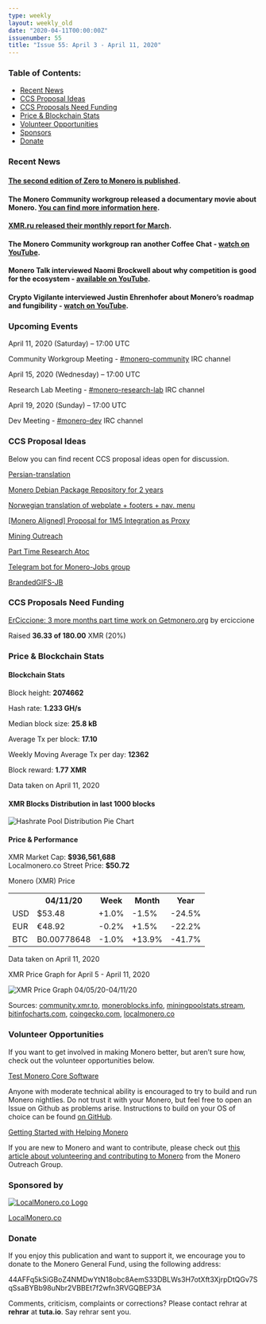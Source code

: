 ```yaml
---
type: weekly
layout: weekly_old
date: "2020-04-11T00:00:00Z"
issuenumber: 55
title: "Issue 55: April 3 - April 11, 2020"
---
```


<h3>Table of Contents:</h3>
<ul class="contents">
    <li><a href="#news">Recent News</a></li>
    <li><a href="#ideas">CCS Proposal Ideas</a></li>
    <li><a href="#proposals">CCS Proposals Need Funding</a></li>
    <li><a href="#stats">Price & Blockchain Stats</a></li>
    <li><a href="#volunteer">Volunteer Opportunities</a></li>
    <li><a href="#sponsor">Sponsors</a></li>
    <li><a href="#donate">Donate</a></li>
</ul>

<h3 id="news">Recent News</h3>

<div class="newsbyte">
    <h4><a href="https://web.getmonero.org/library/Zero-to-Monero-2-0-0.pdf" target="_blank">The second edition of Zero to Monero is published</a>.</h4>
</div>

<div class="newsbyte">
    <h4>The Monero Community workgroup released a documentary movie about Monero. <a href="https://www.reddit.com/r/Monero/comments/fyin5n/film_premiere_monero_means_money_cryptocurrency/" target="_blank">You can find more information here</a>.</h4>
</div>

<div class="newsbyte">
    <h4><a href="https://www.reddit.com/r/Monero/comments/fyaq8e/xmrrureport_march/" target="_blank">XMR.ru released their monthly report for March</a>.</h4>
</div>

<div class="newsbyte">
    <h4>The Monero Community workgroup ran another Coffee Chat - <a href="https://youtu.be/diiuHfPkn9s" target="_blank">watch on YouTube</a>.</h4>
</div>

<div class="newsbyte">
    <h4>Monero Talk interviewed Naomi Brockwell about why competition is good for the ecosystem - <a href="https://youtu.be/RtyXyOgmHS0" target="_blank">available on YouTube</a>.</h4>
</div>

<div class="newsbyte">
    <h4>Crypto Vigilante interviewed Justin Ehrenhofer about Monero’s roadmap and fungibility - <a href="https://youtu.be/SDefqqOfp0Q" target="_blank">watch on YouTube</a>.</h4>
</div>

<h3 id="events">Upcoming Events</h3>

<div class="event">
    <p class="date" markdown="1">April 11, 2020 (Saturday) – 17:00 UTC</p>
    <p markdown="1">Community Workgroup Meeting - <a href="irc://chat.freenode.net/#monero-community" target="_blank">#monero-community</a> IRC channel</p>
</div>

<div class="event">
    <p class="date" markdown="1">April 15, 2020 (Wednesday) – 17:00 UTC</p>
    <p markdown="1">Research Lab Meeting - <a href="irc://chat.freenode.net/#monero-research-lab" target="_blank">#monero-research-lab</a> IRC channel</p>
</div>

<div class="event">
    <p class="date" markdown="1">April 19, 2020 (Sunday) – 17:00 UTC</p>
    <p markdown="1">Dev Meeting - <a href="irc://chat.freenode.net/#monero-dev" target="_blank">#monero-dev</a> IRC channel</p>
</div>

<h3 id="ideas">CCS Proposal Ideas</h3>

<p>Below you can find recent CCS proposal ideas open for discussion.</p>

<div class="proposal">
<p><a href="https://repo.getmonero.org/monero-project/ccs-proposals/-/merge_requests/132" target="_blank">Persian-translation</a></p>
</div>

<div class="proposal">
<p><a href="https://repo.getmonero.org/monero-project/ccs-proposals/-/merge_requests/130" target="_blank">Monero Debian Package Repository for 2 years</a></p>
</div>

<div class="proposal">
<p><a href="https://repo.getmonero.org/monero-project/ccs-proposals/-/merge_requests/129" target="_blank">Norwegian translation of webplate + footers + nav. menu</a></p>
</div>

<div class="proposal">
<p><a href="https://repo.getmonero.org/monero-project/ccs-proposals/-/merge_requests/127" target="_blank">[Monero Aligned] Proposal for 1M5 Integration as Proxy</a></p>
</div>

<div class="proposal">
<p><a href="https://repo.getmonero.org/monero-project/ccs-proposals/merge_requests/124" target="_blank">Mining Outreach</a></p>
</div>

<div class="proposal">
<p><a href="https://repo.getmonero.org/monero-project/ccs-proposals/merge_requests/120" target="_blank">Part Time Research Atoc</a></p>
</div>

<div class="proposal">
<p><a href="https://repo.getmonero.org/monero-project/ccs-proposals/merge_requests/91" target="_blank">Telegram bot for Monero-Jobs group</a></p>
</div>

<div class="proposal">
<p><a href="https://repo.getmonero.org/monero-project/ccs-proposals/merge_requests/88" target="_blank">BrandedGIFS-JB</a></p>
</div>

<h3 id="proposals">CCS Proposals Need Funding</h3>

<div class="proposal">
    <p><a href="" target="_blank">ErCiccione: 3 more months part time work on Getmonero.org</a> by erciccione</p>
    <p>Raised <b>36.33 of 180.00</b> XMR (20%)</p>
</div>

<h3 id="stats">Price & Blockchain Stats</h3>

<h4 class="stat">Blockchain Stats</h4>

<div class="bcstats">
    <p>Block height: <b>2074662</b></p>
    <p>Hash rate: <b>1.233 GH/s</b></p>
    <p>Median block size: <b>25.8 kB</b></p>
    <p>Average Tx per block: <b>17.10</b></p>
    <p>Weekly Moving Average Tx per day: <b>12362</b></p>
    <p>Block reward: <b>1.77 XMR</b></p>
</div>
<p class="note">Data taken on April 11, 2020</p>

<h4 class="stat">XMR Blocks Distribution in last 1000 blocks</h4>
<p><img src="/img/hashrate-pool-distribution-0412.png" alt="Hashrate Pool Distribution Pie Chart"/></p>

<h4 class="stat">Price & Performance</h4>

<div class="price-intro">XMR Market Cap: <b>$936,561,688</b><br>Localmonero.co Street Price: <b>$50.72</b></div>

<p class="table-title">Monero (XMR) Price</p>
<table class="price-table">
  <tr class="row1">
    <th></th>
    <th>04/11/20</th>
    <th>Week</th>
    <th>Month</th>
    <th>Year</th>
  </tr>
  <tr>
    <td data-th="XMR to">USD</td>
    <td data-th="04/11/20">$53.48</td>
    <td data-th="Week" class="green">+1.0%</td>
    <td data-th="Month" class="red">-1.5%</td>
    <td data-th="Year" class="red">-24.5%</td>
  </tr>
  <tr class="row3">
    <td data-th="XMR to">EUR</td>
    <td data-th="04/11/20">€48.92</td>
    <td data-th="Week" class="red">-0.2%</td>
    <td data-th="Month" class="green">+1.5%</td>
    <td data-th="Year" class="red">-22.2%</td>
  </tr>
  <tr>
    <td data-th="XMR to">BTC</td>
    <td data-th="04/11/20">B0.00778648</td>
    <td data-th="Week" class="red">-1.0%</td>
    <td data-th="Month" class="green">+13.9%</td>
    <td data-th="Year" class="red">-41.7%</td>
  </tr>
</table>
<p class="note">Data taken on April 11, 2020</p>

<p class="table-title">XMR Price Graph for April 5 - April 11, 2020</p>

![XMR Price Graph 04/05/20-04/11/20](/img/weekly-chart-0411.png "XMR Price Graph 04/05/20-04/11/20") 

Sources: <a href="https://community.xmr.to/explorer/mainnet/" target="_blank">community.xmr.to</a>, <a href="https://moneroblocks.info/stats/transaction-stats" target="_blank">moneroblocks.info</a>, <a href="https://miningpoolstats.stream/monero" target="_blank">miningpoolstats.stream</a>, <a href="https://bitinfocharts.com/monero/" target="_blank">bitinfocharts.com</a>, <a href="https://www.coingecko.com/" target="_blank">coingecko.com</a>, <a href="https://localmonero.co/" target="_blank">localmonero.co</a>

<h3 id="volunteer">Volunteer Opportunities</h3>

<p>If you want to get involved in making Monero better, but aren’t sure how, check out the volunteer opportunities below.</p>

<div class="newsbyte">
    <p class="date"><a href="https://github.com/monero-project/monero" target="_blank">Test Monero Core Software</a></p>
    <p>Anyone with moderate technical ability is encouraged to try to build and run Monero nightlies. Do not trust it with your Monero, but feel free to open an Issue on Github as problems arise. Instructions to build on your OS of choice can be found <a href="https://github.com/monero-project/monero#compiling-monero-from-source" target="_blank">on GitHub</a>. </p>
</div>

<div class="newsbyte">
    <p class="date"><a href="https://github.com/monero-project/monero" target="_blank">Getting Started with Helping Monero</a></p>
    <p>If you are new to Monero and want to contribute, please check out <a href="https://www.monerooutreach.org/stories/getting-started-helping-monero.php" target="_blank">this article about volunteering and contributing to Monero</a> from the Monero Outreach Group. </p>
</div>

<h3 id="sponsor">Sponsored by</h3>

<p><a href="https://localmonero.co/" target="_blank"><img src="/img/localmonero-logo.png" alt="LocalMonero.co Logo" class="localmonero"></a></p>

<p class="text-center"><a href="https://localmonero.co/" target="_blank">LocalMonero.co</a></p>

<h3 id="donate">Donate</h3>

<p markdown="1">If you enjoy this publication and want to support it, we encourage you to donate to the Monero General Fund, using the following address:</p>

<p class="address" markdown="1">44AFFq5kSiGBoZ4NMDwYtN18obc8AemS33DBLWs3H7otXft3XjrpDtQGv7SqSsaBYBb98uNbr2VBBEt7f2wfn3RVGQBEP3A</p>

<!--p><a href="monero:44AFFq5kSiGBoZ4NMDwYtN18obc8AemS33DBLWs3H7otXft3XjrpDtQGv7SqSsaBYBb98uNbr2VBBEt7f2wfn3RVGQBEP3A" class="qr"><img src="/img/donate-monero.png"></a></p-->

Comments, criticism, complaints or corrections? Please contact rehrar at **rehrar** at **tuta.io**. Say rehrar sent you.